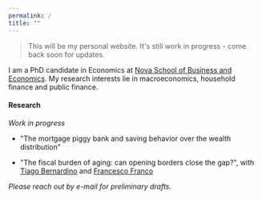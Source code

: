 ```yaml
---
permalink: /
title: ""
---
```


> This will be my personal website. It's still work in progress - come back soon for updates.


I am a PhD candidate in Economics at [Nova School of Business and Economics](http://novasbe.pt). My research interests lie in macroeconomics, household finance and public finance.


#### Research

*_Work in progress_*

- "The mortgage piggy bank and saving behavior over the wealth distribution"

- "The fiscal burden of aging: can opening borders close the gap?", with [Tiago Bernardino](https://www.su.se/english/profiles/tibe6711-1.511719) and [Francesco Franco](https://www.novasbe.unl.pt/en/faculty-research/faculty/faculty-detail/id/55/francesco-franco)

_Please reach out by e-mail for preliminary drafts._

